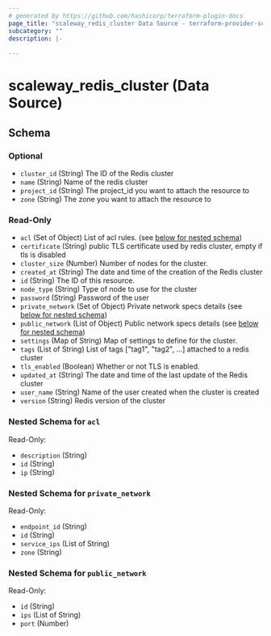 ```yaml
---
# generated by https://github.com/hashicorp/terraform-plugin-docs
page_title: "scaleway_redis_cluster Data Source - terraform-provider-scaleway"
subcategory: ""
description: |-
  
---
```


# scaleway_redis_cluster (Data Source)





<!-- schema generated by tfplugindocs -->
## Schema

### Optional

- `cluster_id` (String) The ID of the Redis cluster
- `name` (String) Name of the redis cluster
- `project_id` (String) The project_id you want to attach the resource to
- `zone` (String) The zone you want to attach the resource to

### Read-Only

- `acl` (Set of Object) List of acl rules. (see [below for nested schema](#nestedatt--acl))
- `certificate` (String) public TLS certificate used by redis cluster, empty if tls is disabled
- `cluster_size` (Number) Number of nodes for the cluster.
- `created_at` (String) The date and time of the creation of the Redis cluster
- `id` (String) The ID of this resource.
- `node_type` (String) Type of node to use for the cluster
- `password` (String) Password of the user
- `private_network` (Set of Object) Private network specs details (see [below for nested schema](#nestedatt--private_network))
- `public_network` (List of Object) Public network specs details (see [below for nested schema](#nestedatt--public_network))
- `settings` (Map of String) Map of settings to define for the cluster.
- `tags` (List of String) List of tags ["tag1", "tag2", ...] attached to a redis cluster
- `tls_enabled` (Boolean) Whether or not TLS is enabled.
- `updated_at` (String) The date and time of the last update of the Redis cluster
- `user_name` (String) Name of the user created when the cluster is created
- `version` (String) Redis version of the cluster

<a id="nestedatt--acl"></a>
### Nested Schema for `acl`

Read-Only:

- `description` (String)
- `id` (String)
- `ip` (String)


<a id="nestedatt--private_network"></a>
### Nested Schema for `private_network`

Read-Only:

- `endpoint_id` (String)
- `id` (String)
- `service_ips` (List of String)
- `zone` (String)


<a id="nestedatt--public_network"></a>
### Nested Schema for `public_network`

Read-Only:

- `id` (String)
- `ips` (List of String)
- `port` (Number)
